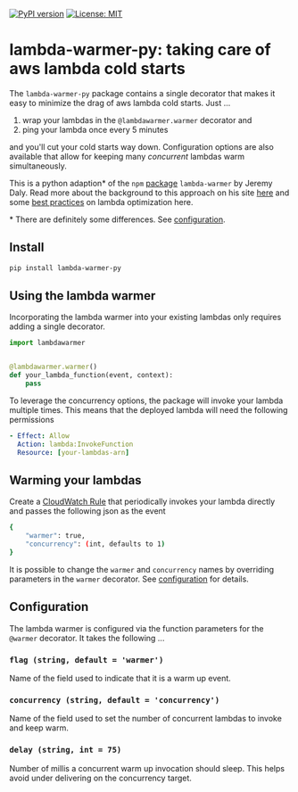 [![PyPI version](https://badge.fury.io/py/lambda-warmer-py.svg)](https://badge.fury.io/py/lambda-warmer-py)
[![License: MIT](https://img.shields.io/badge/License-MIT-yellow.svg)](https://opensource.org/licenses/MIT)

# lambda-warmer-py: taking care of aws lambda cold starts
The `lambda-warmer-py` package contains a single decorator that makes it easy to minimize the drag of aws lambda cold 
starts. Just ...

  1. wrap your lambdas in the `@lambdawarmer.warmer` decorator and
  2. ping your lambda once every 5 minutes

and you'll cut your cold starts way down. Configuration options are also available that allow for keeping many *concurrent*
lambdas warm simultaneously.

This is a python adaption* of the `npm` [package](https://github.com/jeremydaly/lambda-warmer) `lambda-warmer` by 
Jeremy Daly. Read more about the background to this approach on his site [here](https://www.jeremydaly.com/lambda-warmer-optimize-aws-lambda-function-cold-starts/)
and some [best practices](https://www.jeremydaly.com/15-key-takeaways-from-the-serverless-talk-at-aws-startup-day/) on 
lambda optimization here.

\* There are definitely some differences. See [configuration](#configuration).
  

## Install

```bash
pip install lambda-warmer-py
```

## Using the lambda warmer
Incorporating the lambda warmer into your existing lambdas only requires adding a single decorator.
```python
import lambdawarmer


@lambdawarmer.warmer()
def your_lambda_function(event, context):
    pass
```

To leverage the concurrency options, the package will invoke your lambda multiple times. This means that the deployed
lambda will need the following permissions
```yaml
- Effect: Allow
  Action: lambda:InvokeFunction
  Resource: [your-lambdas-arn]
```

## Warming your lambdas
Create a [CloudWatch Rule](https://docs.aws.amazon.com/AmazonCloudWatch/latest/events/RunLambdaSchedule.html) that 
periodically invokes your lambda directly and passes the following json as the event
```bash
{
    "warmer": true,
    "concurrency": (int, defaults to 1)
}
```
It is possible to change the `warmer` and `concurrency` names by overriding parameters in the `warmer` decorator. See
[configuration](#configuration) for details.

## Configuration
The lambda warmer is configured via the function parameters for the `@warmer` decorator. It takes the following ...

### `flag (string, default = 'warmer')`
Name of the field used to indicate that it is a warm up event.

### `concurrency (string, default = 'concurrency')`
Name of the field used to set the number of concurrent lambdas to invoke and keep warm.

### `delay (string, int = 75)`
Number of millis a concurrent warm up invocation should sleep. This helps avoid under delivering on
  the concurrency target.
